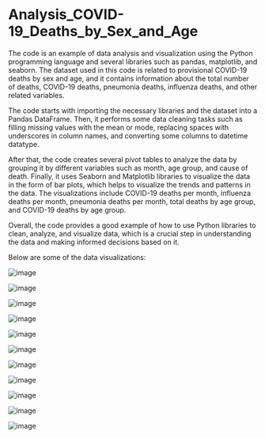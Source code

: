 # Analysis_COVID-19_Deaths_by_Sex_and_Age

The code is an example of data analysis and visualization using the Python programming language and several libraries such as pandas, matplotlib, and seaborn. The dataset used in this code is related to provisional COVID-19 deaths by sex and age, and it contains information about the total number of deaths, COVID-19 deaths, pneumonia deaths, influenza deaths, and other related variables.

The code starts with importing the necessary libraries and the dataset into a Pandas DataFrame. Then, it performs some data cleaning tasks such as filling missing values with the mean or mode, replacing spaces with underscores in column names, and converting some columns to datetime datatype.

After that, the code creates several pivot tables to analyze the data by grouping it by different variables such as month, age group, and cause of death. Finally, it uses Seaborn and Matplotlib libraries to visualize the data in the form of bar plots, which helps to visualize the trends and patterns in the data. The visualizations include COVID-19 deaths per month, influenza deaths per month, pneumonia deaths per month, total deaths by age group, and COVID-19 deaths by age group.

Overall, the code provides a good example of how to use Python libraries to clean, analyze, and visualize data, which is a crucial step in understanding the data and making informed decisions based on it.

Below are some of the data visualizations:

![image](https://user-images.githubusercontent.com/130720035/235510178-f21f12cd-6b7e-4607-8509-57e9a8226996.png)

![image](https://user-images.githubusercontent.com/130720035/235510265-fa09da53-5d56-4b77-8409-bebc64203711.png)

![image](https://user-images.githubusercontent.com/130720035/235510319-aa268a73-abfc-4f60-be8d-e1efc3feaa15.png)

![image](https://user-images.githubusercontent.com/130720035/235510354-b4306eae-6250-4fc2-8922-e3836cf99492.png)

![image](https://user-images.githubusercontent.com/130720035/235510386-d08afbcd-f801-4f1e-819c-f1cff025bbb7.png)

![image](https://user-images.githubusercontent.com/130720035/235510425-2ae7102c-04b3-47a2-a190-73543d0e1f4e.png)

![image](https://user-images.githubusercontent.com/130720035/235510460-2fcdc25b-4dfe-4663-8a0b-c774417ff260.png)

![image](https://user-images.githubusercontent.com/130720035/235510497-9fd01167-86a3-4095-98df-438ea1a2ff91.png)

![image](https://user-images.githubusercontent.com/130720035/235510523-f134a643-973e-44e0-8d1e-8222cffae123.png)

![image](https://user-images.githubusercontent.com/130720035/235510565-12f10414-177c-4f28-927f-c4793dc10545.png)

![image](https://user-images.githubusercontent.com/130720035/235510606-a8027bf8-75ad-4c0c-a0d8-842270a4b7e9.png)
